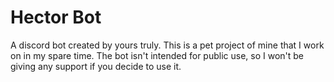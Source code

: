 # Hector Bot
A discord bot created by yours truly.
This is a pet project of mine that I work on in my spare time.
The bot isn't intended for public use, so I won't be giving any support if you decide to use it. 
